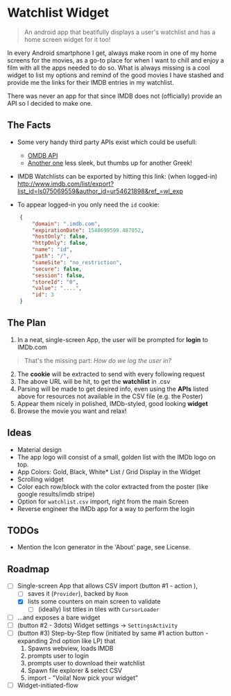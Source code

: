# Watchlist Widget

> An android app that beatifully displays a user's watchlist and has a home screen widget for it too!

In every Android smartphone I get, always make room in one of my home screens for the movies, as a go-to place for when I want to chill and enjoy a film with all the apps needed to do so. What is always missing is a cool widget to list my options and remind of the good movies I have stashed and provide me the links for their IMDB entries in my watchlist.

There was never an app for that since IMDB does not (officially) provide an API so I decided to make one.


## The Facts

* Some very handy third party APIs exist which could be usefull:
	* [OMDB API](https://www.omdbapi.com/)
	* [Another one](http://imdbapi.poromenos.org/) less sleek, but thumbs up for another Greek! 
	
* IMDB Watchlists can be exported by hitting this link: (when logged-in)
	http://www.imdb.com/list/export?list_id=ls075069559&author_id=ur54621898&ref_=wl_exp
  
* To appear logged-in you only need the ```id``` cookie:

```json
	{
	    "domain": ".imdb.com",
	    "expirationDate": 1548699599.487852,
	    "hostOnly": false,
	    "httpOnly": false,
	    "name": "id",
	    "path": "/",
	    "sameSite": "no_restriction",
	    "secure": false,
	    "session": false,
	    "storeId": "0",
	    "value": "....",
	    "id": 3
	}
```


## The Plan

1. In a neat, single-screen App, the user will be prompted for **login** to IMDb.com 
> That's the missing part: *How do we log the user in?* 
2. The **cookie** will be extracted to send with every following request
3. The above URL will be hit, to get the **watchlist** in .csv 
4. Parsing will be made to get desired info, even using the **APIs** listed above for resources not available in the CSV file (e.g. the Poster)
5. Appear them nicely in polished, IMDb-styled, good looking **widget**
6. Browse the movie you want and relax!


## Ideas

* Material design
* The app logo will consist of a small, golden list with the IMDb logo on top. 
* App Colors: Gold, Black, White* List / Grid Display in the Widget
* Scrolling widget
* Color each row/block with the color extracted from the poster (like google results/imdb stripe)
* Option for ```watchlist.csv``` import, right from the main Screen
* Reverse engineer the IMDb app for a way to perform the login


## TODOs

* Mention the Icon generator in the 'About' page, see License.





## Roadmap

- [ ] Single-screen App that allows CSV import (button #1 - action ), 
  - [ ] saves it (`Provider`), backed by `Room`
  - [x] lists some counters on main screen to validate 
    - [ ] (ideally) list titles in tiles with `CursorLoader`
- [ ] ...and exposes  a bare widget 
- [ ] (button #2 - 3dots) Widget settings -> `SettingsActivity`
- [ ] (button #3) Step-by-Step flow (initiated by same #1 action button - expanding 2nd option like LP) that 
  1. Spawns webview, loads IMDB
  2. prompts user to login
  3. prompts user to download their watchlist
  4. Spawn file explorer & select CSV 
  5. import - "Voila! Now pick your widget" 
- [ ] Widget-initiated-flow